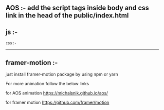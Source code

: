 
  AOS :- add the script tags inside body and css link in the head of the public/index.html  
--------
  js :-
-----------
<script src="https://unpkg.com/aos@next/dist/aos.js"></script>
  <script>
    AOS.init({
      offset:400,
      duration:1000
    });
  </script>
  
    css:-
  ----------
  <link rel="stylesheet" href="https://unpkg.com/aos@next/dist/aos.css" />



  framer-motion :-
--------------------

just install framer-motion package by using npm or yarn



For more animation follow the below links


for AOS animation https://michalsnik.github.io/aos/

for framer motion https://github.com/framer/motion 
